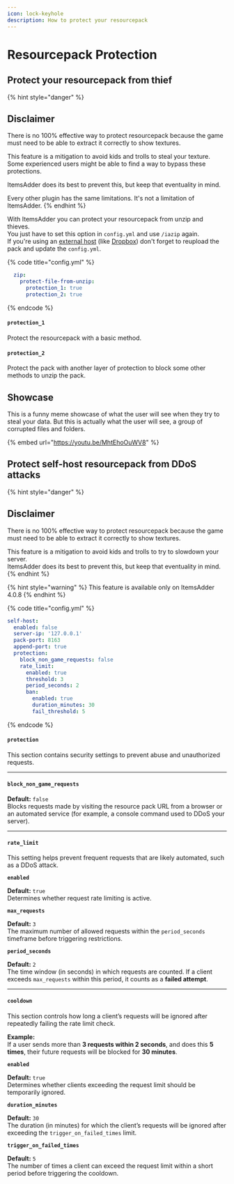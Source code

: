 ```yaml
---
icon: lock-keyhole
description: How to protect your resourcepack
---
```


# Resourcepack Protection

## Protect your resourcepack from thief

{% hint style="danger" %}
## Disclaimer

There is no 100% effective way to protect resourcepack because the game must need to be able to extract it correctly to show textures.

This feature is a mitigation to avoid kids and trolls to steal your texture.\
Some experienced users might be able to find a way to bypass these protections.

ItemsAdder does its best to prevent this, but keep that eventuality in mind.

Every other plugin has the same limitations. It's not a limitation of ItemsAdder.
{% endhint %}

With ItemsAdder you can protect your resourcepack from unzip and thieves.\
You just have to set this option in `config.yml` and use `/iazip` again.\
If you're using an [external host](resourcepack-hosting/) (like [Dropbox](resourcepack-hosting/resourcepack-on-dropbox.md)) don't forget to reupload the pack and update the `config.yml`.

{% code title="config.yml" %}
```yaml
  zip:
    protect-file-from-unzip:
      protection_1: true
      protection_2: true
```
{% endcode %}

#### `protection_1`

Protect the resourcepack with a basic method.

#### `protection_2`

Protect the pack with another layer of protection to block some other methods to unzip the pack.

## Showcase

This is a funny meme showcase of what the user will see when they try to steal your data. But this is actually what the user will see, a group of corrupted files and folders.

{% embed url="https://youtu.be/MhtEhoOuWV8" %}

## Protect self-host resourcepack from DDoS attacks

{% hint style="danger" %}
## Disclaimer

There is no 100% effective way to protect resourcepack because the game must need to be able to extract it correctly to show textures.

This feature is a mitigation to avoid kids and trolls to try to slowdown your server.\
ItemsAdder does its best to prevent this, but keep that eventuality in mind.
{% endhint %}

{% hint style="warning" %}
This feature is available only on ItemsAdder 4.0.8
{% endhint %}

{% code title="config.yml" %}
```yaml
self-host:
  enabled: false
  server-ip: '127.0.0.1'
  pack-port: 8163
  append-port: true
  protection:
    block_non_game_requests: false
    rate_limit:
      enabled: true
      threshold: 3
      period_seconds: 2
      ban:
        enabled: true
        duration_minutes: 30
        fail_threshold: 5
```
{% endcode %}

#### `protection`

This section contains security settings to prevent abuse and unauthorized requests.

***

#### `block_non_game_requests`

**Default:** `false`\
Blocks requests made by visiting the resource pack URL from a browser or an automated service (for example, a console command used to DDoS your server).

***

#### `rate_limit`

This setting helps prevent frequent requests that are likely automated, such as a DDoS attack.

**`enabled`**

**Default:** `true`\
Determines whether request rate limiting is active.

**`max_requests`**

**Default:** `3`\
The maximum number of allowed requests within the `period_seconds` timeframe before triggering restrictions.

**`period_seconds`**

**Default:** `2`\
The time window (in seconds) in which requests are counted. If a client exceeds `max_requests` within this period, it counts as a **failed attempt**.

***

#### `cooldown`

This section controls how long a client’s requests will be ignored after repeatedly failing the rate limit check.

**Example:**\
If a user sends more than **3 requests within 2 seconds**, and does this **5 times**, their future requests will be blocked for **30 minutes**.

**`enabled`**

**Default:** `true`\
Determines whether clients exceeding the request limit should be temporarily ignored.

**`duration_minutes`**

**Default:** `30`\
The duration (in minutes) for which the client’s requests will be ignored after exceeding the `trigger_on_failed_times` limit.

**`trigger_on_failed_times`**

**Default:** `5`\
The number of times a client can exceed the request limit within a short period before triggering the cooldown.

